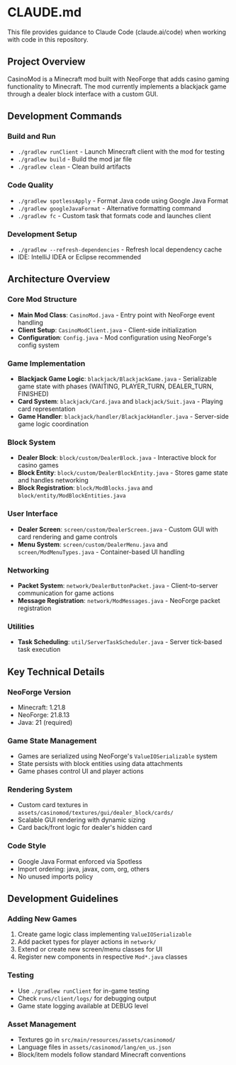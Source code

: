# CLAUDE.md

This file provides guidance to Claude Code (claude.ai/code) when working with code in this repository.

## Project Overview

CasinoMod is a Minecraft mod built with NeoForge that adds casino gaming functionality to Minecraft. The mod currently implements a blackjack game through a dealer block interface with a custom GUI.

## Development Commands

### Build and Run
- `./gradlew runClient` - Launch Minecraft client with the mod for testing
- `./gradlew build` - Build the mod jar file
- `./gradlew clean` - Clean build artifacts

### Code Quality
- `./gradlew spotlessApply` - Format Java code using Google Java Format
- `./gradlew googleJavaFormat` - Alternative formatting command
- `./gradlew fc` - Custom task that formats code and launches client

### Development Setup
- `./gradlew --refresh-dependencies` - Refresh local dependency cache
- IDE: IntelliJ IDEA or Eclipse recommended

## Architecture Overview

### Core Mod Structure
- **Main Mod Class**: `CasinoMod.java` - Entry point with NeoForge event handling
- **Client Setup**: `CasinoModClient.java` - Client-side initialization
- **Configuration**: `Config.java` - Mod configuration using NeoForge's config system

### Game Implementation
- **Blackjack Game Logic**: `blackjack/BlackjackGame.java` - Serializable game state with phases (WAITING, PLAYER_TURN, DEALER_TURN, FINISHED)
- **Card System**: `blackjack/Card.java` and `blackjack/Suit.java` - Playing card representation
- **Game Handler**: `blackjack/handler/BlackjackHandler.java` - Server-side game logic coordination

### Block System
- **Dealer Block**: `block/custom/DealerBlock.java` - Interactive block for casino games
- **Block Entity**: `block/custom/DealerBlockEntity.java` - Stores game state and handles networking
- **Block Registration**: `block/ModBlocks.java` and `block/entity/ModBlockEntities.java`

### User Interface
- **Dealer Screen**: `screen/custom/DealerScreen.java` - Custom GUI with card rendering and game controls
- **Menu System**: `screen/custom/DealerMenu.java` and `screen/ModMenuTypes.java` - Container-based UI handling

### Networking
- **Packet System**: `network/DealerButtonPacket.java` - Client-to-server communication for game actions
- **Message Registration**: `network/ModMessages.java` - NeoForge packet registration

### Utilities
- **Task Scheduling**: `util/ServerTaskScheduler.java` - Server tick-based task execution

## Key Technical Details

### NeoForge Version
- Minecraft: 1.21.8
- NeoForge: 21.8.13
- Java: 21 (required)

### Game State Management
- Games are serialized using NeoForge's `ValueIOSerializable` system
- State persists with block entities using data attachments
- Game phases control UI and player actions

### Rendering System
- Custom card textures in `assets/casinomod/textures/gui/dealer_block/cards/`
- Scalable GUI rendering with dynamic sizing
- Card back/front logic for dealer's hidden card

### Code Style
- Google Java Format enforced via Spotless
- Import ordering: java, javax, com, org, others
- No unused imports policy

## Development Guidelines

### Adding New Games
1. Create game logic class implementing `ValueIOSerializable`
2. Add packet types for player actions in `network/`
3. Extend or create new screen/menu classes for UI
4. Register new components in respective `Mod*.java` classes

### Testing
- Use `./gradlew runClient` for in-game testing
- Check `runs/client/logs/` for debugging output
- Game state logging available at DEBUG level

### Asset Management
- Textures go in `src/main/resources/assets/casinomod/`
- Language files in `assets/casinomod/lang/en_us.json`
- Block/item models follow standard Minecraft conventions